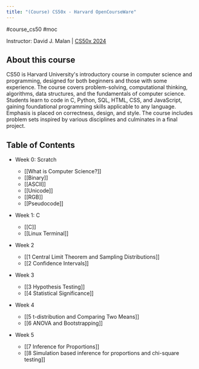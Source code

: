 ```yaml
---
title: "(Course) CS50x - Harvard OpenCourseWare"
---
```

#course_cs50 #moc

Instructor: David J. Malan | [CS50x 2024](https://cs50.harvard.edu/x/2024/)

## About this course
CS50 is Harvard University's introductory course in computer science and programming, designed for both beginners and those with some experience. The course covers problem-solving, computational thinking, algorithms, data structures, and the fundamentals of computer science. Students learn to code in C, Python, SQL, HTML, CSS, and JavaScript, gaining foundational programming skills applicable to any language. Emphasis is placed on correctness, design, and style. The course includes problem sets inspired by various disciplines and culminates in a final project.

## Table of Contents

- Week 0: Scratch
    - [[What is Computer Science?]]
    - [[Binary]]
    - [[ASCII]]
    - [[Unicode]]
    - [[RGB]]
    - [[Pseudocode]]

- Week 1: C
    - [[C]]
    - [[Linux Terminal]]

- Week 2
    - [[1 Central Limit Theorem and Sampling Distributions]]
    - [[2 Confidence Intervals]]
- Week 3
    - [[3 Hypothesis Testing]]
    - [[4 Statistical Significance]]
- Week 4
    - [[5 t-distribution and Comparing Two Means]]
    - [[6 ANOVA and Bootstrapping]]
- Week 5
    - [[7 Inference for Proportions]]
    - [[8 Simulation based inference for proportions and chi-square testing]]

